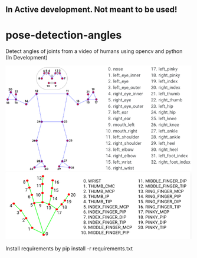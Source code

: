 ## In Active development. Not meant to be used!
# pose-detection-angles

Detect angles of joints from a video of humans using opencv and python      
(In Development)


![Hand Positions, and Names.](PoseNames.png "Pose Positions and names")
![Hand Positions, and Names.](HandNames.png "Hand Positions and names")      
     
Install requirements by pip install -r requirements.txt